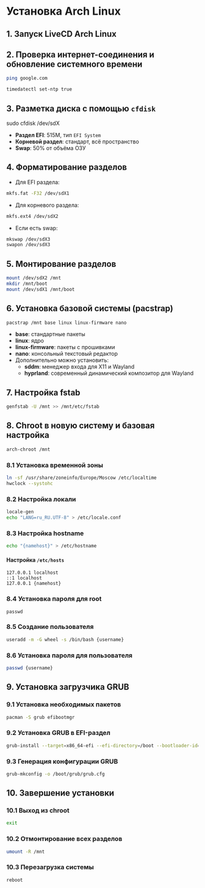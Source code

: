 # Установка Arch Linux

## 1. Запуск LiveCD Arch Linux

## 2. Проверка интернет-соединения и обновление системного времени
```bash
ping google.com
```

```bash
timedatectl set-ntp true
```

## 3. Разметка диска с помощью `cfdisk`
sudo cfdisk /dev/sdX
- **Раздел EFI**: 515M, тип `EFI System`
- **Корневой раздел**: стандарт, всё пространство
- **Swap**: 50% от объёма ОЗУ

## 4. Форматирование разделов
- Для EFI раздела:
```bash
mkfs.fat -F32 /dev/sdX1
```
- Для корневого раздела:
```bash
mkfs.ext4 /dev/sdX2
```
- Если есть swap:
```bash
mkswap /dev/sdX3
swapon /dev/sdX3
```

## 5. Монтирование разделов
```bash
mount /dev/sdX2 /mnt
mkdir /mnt/boot
mount /dev/sdX1 /mnt/boot
```

## 6. Установка базовой системы (pacstrap)
```bash
pacstrap /mnt base linux linux-firmware nano
```
- **base**: стандартные пакеты
- **linux**: ядро
- **linux-firmware**: пакеты с прошивками
- **nano**: консольный текстовый редактор
- Дополнительно можно установить:
  - **sddm**: менеджер входа для X11 и Wayland
  - **hyprland**: современный динамический композитор для Wayland

## 7. Настройка fstab
```bash
genfstab -U /mnt >> /mnt/etc/fstab
```

## 8. Chroot в новую систему и базовая настройка
```bash
arch-chroot /mnt
```

### 8.1 Установка временной зоны
```bash
ln -sf /usr/share/zoneinfo/Europe/Moscow /etc/localtime
hwclock --systohc
```

### 8.2 Настройка локали
```bash
locale-gen
echo "LANG=ru_RU.UTF-8" > /etc/locale.conf
```

### 8.3 Настройка hostname
```bash
echo "{namehost}" > /etc/hostname
```
#### Настройка `/etc/hosts`
```hosts
127.0.0.1 localhost
::1 localhost
127.0.0.1 {namehost}
```

### 8.4 Установка пароля для root
```bah
passwd
```

### 8.5 Создание пользователя
```bash
useradd -m -G wheel -s /bin/bash {username}
```

### 8.6 Установка пароля для пользователя
```bash
passwd {username}
```

## 9. Установка загрузчика GRUB

### 9.1 Установка необходимых пакетов
```bash
pacman -S grub efibootmgr
```

### 9.2 Установка GRUB в EFI-раздел
```bash
grub-install --target=x86_64-efi --efi-directory=/boot --bootloader-id=GRUB
```

### 9.3 Генерация конфигурации GRUB
```bash
grub-mkconfig -o /boot/grub/grub.cfg
```

## 10. Завершение установки

### 10.1 Выход из chroot
```bash
exit
```

### 10.2 Отмонтирование всех разделов
```bash
umount -R /mnt
```

### 10.3 Перезагрузка системы
```bash
reboot
```

